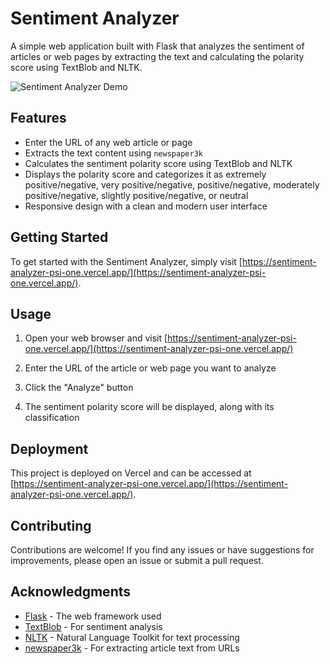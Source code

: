 # Sentiment Analyzer

A simple web application built with Flask that analyzes the sentiment of articles or web pages by extracting the text and calculating the polarity score using TextBlob and NLTK.

![Sentiment Analyzer Demo](https://i.imgur.com/XYVGndO.png)

## Features

- Enter the URL of any web article or page
- Extracts the text content using `newspaper3k`
- Calculates the sentiment polarity score using TextBlob and NLTK
- Displays the polarity score and categorizes it as extremely positive/negative, very positive/negative, positive/negative, moderately positive/negative, slightly positive/negative, or neutral
- Responsive design with a clean and modern user interface

## Getting Started

To get started with the Sentiment Analyzer, simply visit [https://sentiment-analyzer-psi-one.vercel.app/](https://sentiment-analyzer-psi-one.vercel.app/).

## Usage

1. Open your web browser and visit [https://sentiment-analyzer-psi-one.vercel.app/](https://sentiment-analyzer-psi-one.vercel.app/)

2. Enter the URL of the article or web page you want to analyze

3. Click the "Analyze" button

4. The sentiment polarity score will be displayed, along with its classification

## Deployment

This project is deployed on Vercel and can be accessed at [https://sentiment-analyzer-psi-one.vercel.app/](https://sentiment-analyzer-psi-one.vercel.app/).

## Contributing

Contributions are welcome! If you find any issues or have suggestions for improvements, please open an issue or submit a pull request.

## Acknowledgments

- [Flask](https://flask.palletsprojects.com/) - The web framework used
- [TextBlob](https://textblob.readthedocs.io/en/dev/) - For sentiment analysis
- [NLTK](https://www.nltk.org/) - Natural Language Toolkit for text processing
- [newspaper3k](https://newspaper.readthedocs.io/en/latest/) - For extracting article text from URLs
